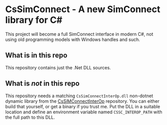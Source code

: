 # CsSimConnect - A new SimConnect library for C#

This project will become a full SimConnect interface in modern C#, not using old programming models with Windows handles and such.

## What is in this repo

This repository contains just the .Net DLL sources.

## What is _not_ in this repo

This repository needs a matching `CsSimConnectInterOp.dll` non-dotnet dynamic library from the [CsSiMConnectInterOp](https://github.com/CsSimConnect/CsSimConnectInterOp)
repository. You can either build that yourself, or get a binary if you trust me. Put the DLL in a suitable location and define an environment variable named
`CSSC_INTEROP_PATH` with the full path to this DLL.